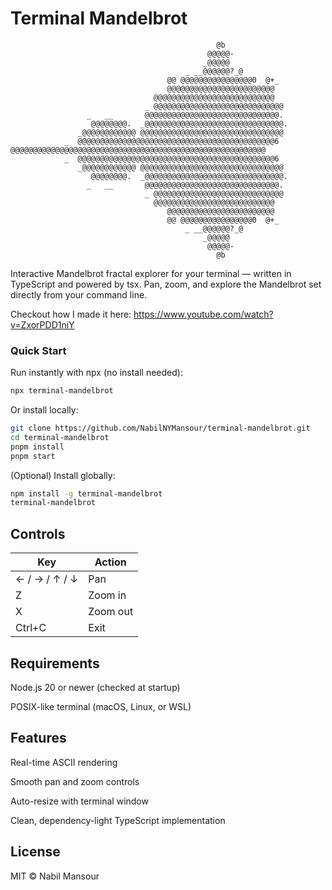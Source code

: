 # Terminal Mandelbrot
```
                                              @b                       
                                            @@@@@-                     
                                           _@@@@@                      
                                       _ __@@@@@@?_@                   
                                   @@ @@@@@@@@@@@@@@@@0  @+_           
                                   @@@@@@@@@@@@@@@@@@@@@@@@            
                                @@@@@@@@@@@@@@@@@@@@@@@@@@@            
                              _ @@@@@@@@@@@@@@@@@@@@@@@@@@@@@          
                 _   __       @@@@@@@@@@@@@@@@@@@@@@@@@@@@@@.          
                  @@@@@@@@.  _@@@@@@@@@@@@@@@@@@@@@@@@@@@@@@@.         
               _@@@@@@@@@@@@ @@@@@@@@@@@@@@@@@@@@@@@@@@@@@@@@          
            _  @@@@@@@@@@@@@@@@@@@@@@@@@@@@@@@@@@@@@@@@@@@@6           
@@@@@@@@@@@@@@@@@@@@@@@@@@@@@@@@@@@@@@@@@@@@@@@@@@@@@@@@@              
            _  @@@@@@@@@@@@@@@@@@@@@@@@@@@@@@@@@@@@@@@@@@@@6           
               _@@@@@@@@@@@@ @@@@@@@@@@@@@@@@@@@@@@@@@@@@@@@@          
                  @@@@@@@@.  _@@@@@@@@@@@@@@@@@@@@@@@@@@@@@@@.         
                 _   __       @@@@@@@@@@@@@@@@@@@@@@@@@@@@@@.          
                              _ @@@@@@@@@@@@@@@@@@@@@@@@@@@@@          
                                @@@@@@@@@@@@@@@@@@@@@@@@@@@            
                                   @@@@@@@@@@@@@@@@@@@@@@@@            
                                   @@ @@@@@@@@@@@@@@@@0  @+_           
                                       _ __@@@@@@?_@                   
                                           _@@@@@                      
                                            @@@@@-                     
                                              @b                            
```

Interactive Mandelbrot fractal explorer for your terminal — written in TypeScript and powered by tsx.
Pan, zoom, and explore the Mandelbrot set directly from your command line.

Checkout how I made it here: https://www.youtube.com/watch?v=ZxorPDD1niY

### Quick Start

Run instantly with npx (no install needed):
```bash
npx terminal-mandelbrot
```

Or install locally:
``` bash
git clone https://github.com/NabilNYMansour/terminal-mandelbrot.git
cd terminal-mandelbrot
pnpm install
pnpm start
```

(Optional) Install globally:
```bash
npm install -g terminal-mandelbrot
terminal-mandelbrot
```

## Controls
| Key           | Action   |
| ------------- | -------- |
| ← / → / ↑ / ↓ | Pan      |
| Z             | Zoom in  |
| X             | Zoom out |
| Ctrl+C        | Exit     |

## Requirements

Node.js 20 or newer (checked at startup)

POSIX-like terminal (macOS, Linux, or WSL)

## Features

Real-time ASCII rendering

Smooth pan and zoom controls

Auto-resize with terminal window

Clean, dependency-light TypeScript implementation

## License
MIT © Nabil Mansour
